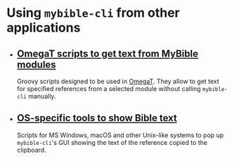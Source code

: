 # Using `mybible-cli` from other applications

* ## [OmegaT scripts to get text from MyBible modules](./OmegaTscripts)

     Groovy scripts designed to be used in [OmegaT](https://omegat.org). They allow to get text for specified references from a selected module without calling `mybible-cli` manually.

* ## [OS-specific tools to show Bible text](./scripts)

     Scripts for MS Windows, macOS and other Unix-like systems to pop up `mybible-cli`'s GUI showing the text of the reference copied to the clipboard.
